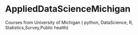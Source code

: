 # AppliedDataScienceMichigan
Courses from University of Michigan ( python, DataScience, R, Statistics,Survey,Public health) 
